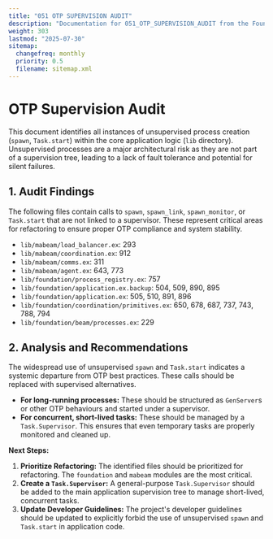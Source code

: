 ```yaml
---
title: "051 OTP SUPERVISION AUDIT"
description: "Documentation for 051_OTP_SUPERVISION_AUDIT from the Foundation repository."
weight: 303
lastmod: "2025-07-30"
sitemap:
  changefreq: monthly
  priority: 0.5
  filename: sitemap.xml
---
```



# OTP Supervision Audit

This document identifies all instances of unsupervised process creation (`spawn`, `Task.start`) within the core application logic (`lib` directory). Unsupervised processes are a major architectural risk as they are not part of a supervision tree, leading to a lack of fault tolerance and potential for silent failures.

## 1. Audit Findings

The following files contain calls to `spawn`, `spawn_link`, `spawn_monitor`, or `Task.start` that are not linked to a supervisor. These represent critical areas for refactoring to ensure proper OTP compliance and system stability.

*   `lib/mabeam/load_balancer.ex`: 293
*   `lib/mabeam/coordination.ex`: 912
*   `lib/mabeam/comms.ex`: 311
*   `lib/mabeam/agent.ex`: 643, 773
*   `lib/foundation/process_registry.ex`: 757
*   `lib/foundation/application.ex.backup`: 504, 509, 890, 895
*   `lib/foundation/application.ex`: 505, 510, 891, 896
*   `lib/foundation/coordination/primitives.ex`: 650, 678, 687, 737, 743, 788, 794
*   `lib/foundation/beam/processes.ex`: 229

## 2. Analysis and Recommendations

The widespread use of unsupervised `spawn` and `Task.start` indicates a systemic departure from OTP best practices. These calls should be replaced with supervised alternatives.

*   **For long-running processes:** These should be structured as `GenServer`s or other OTP behaviours and started under a supervisor.
*   **For concurrent, short-lived tasks:** These should be managed by a `Task.Supervisor`. This ensures that even temporary tasks are properly monitored and cleaned up.

**Next Steps:**

1.  **Prioritize Refactoring:** The identified files should be prioritized for refactoring. The `foundation` and `mabeam` modules are the most critical.
2.  **Create a `Task.Supervisor`:** A general-purpose `Task.Supervisor` should be added to the main application supervision tree to manage short-lived, concurrent tasks.
3.  **Update Developer Guidelines:** The project's developer guidelines should be updated to explicitly forbid the use of unsupervised `spawn` and `Task.start` in application code.
